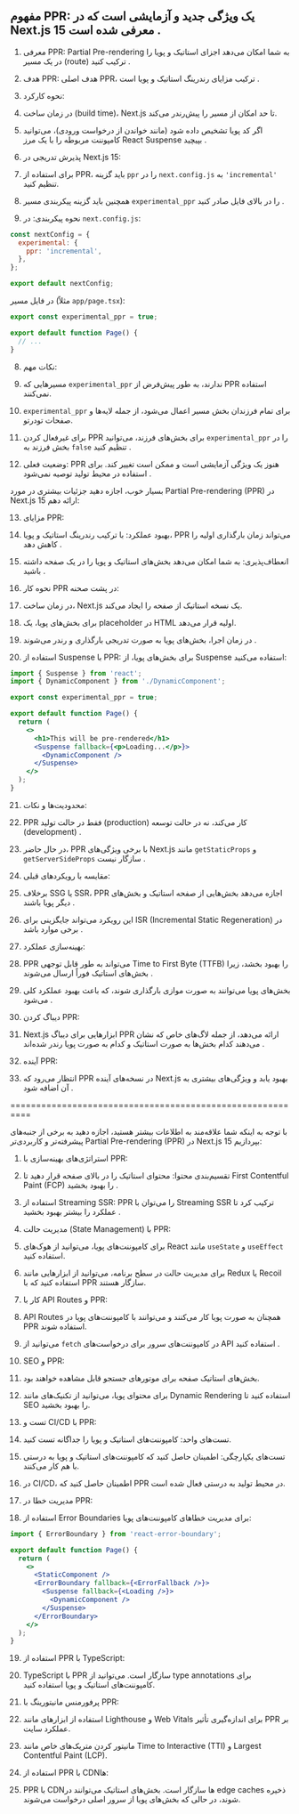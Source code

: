 
##  مفهوم PPR: یک ویژگی جدید و آزمایشی است که در Next.js 15 معرفی شده است .

1. معرفی PPR:
Partial Pre-rendering به شما امکان می‌دهد اجزای استاتیک و پویا را در یک مسیر (route) ترکیب کنید .
2. هدف PPR:
هدف اصلی PPR، ترکیب مزایای رندرینگ استاتیک و پویا است .
1. نحوه کارکرد:

2. در زمان ساخت (build time)، Next.js تا حد امکان از مسیر را پیش‌رندر می‌کند.
3. اگر کد پویا تشخیص داده شود (مانند خواندن از درخواست ورودی)، می‌توانید کامپوننت مربوطه را با یک مرز React Suspense بپیچید .



4. پذیرش تدریجی در Next.js 15:

5. برای استفاده از PPR، باید گزینه `ppr` را در `next.config.js` به `'incremental'` تنظیم کنید.
6. همچنین باید گزینه پیکربندی مسیر `experimental_ppr` را در بالای فایل صادر کنید .



7. نحوه پیکربندی:
در `next.config.js`:

```javascript
const nextConfig = {
  experimental: {
    ppr: 'incremental',
  },
};

export default nextConfig;
```

در فایل مسیر (مثلاً `app/page.tsx`):

```javascript
export const experimental_ppr = true;

export default function Page() {
  // ...
}
```


8. نکات مهم:

9. مسیرهایی که `experimental_ppr` ندارند، به طور پیش‌فرض از PPR استفاده نمی‌کنند.
10. `experimental_ppr` برای تمام فرزندان بخش مسیر اعمال می‌شود، از جمله لایه‌ها و صفحات تودرتو.
11. برای غیرفعال کردن PPR برای بخش‌های فرزند، می‌توانید `experimental_ppr` را در بخش فرزند به `false` تنظیم کنید .



12. وضعیت فعلی:
PPR هنوز یک ویژگی آزمایشی است و ممکن است تغییر کند. برای استفاده در محیط تولید توصیه نمی‌شود .


بسیار خوب، اجازه دهید جزئیات بیشتری در مورد Partial Pre-rendering (PPR) در Next.js 15 ارائه دهم:

13. مزایای PPR:

14. بهبود عملکرد: با ترکیب رندرینگ استاتیک و پویا، PPR می‌تواند زمان بارگذاری اولیه را کاهش دهد .
15. انعطاف‌پذیری: به شما امکان می‌دهد بخش‌های استاتیک و پویا را در یک صفحه داشته باشید .



16. نحوه کار PPR در پشت صحنه:

17. در زمان ساخت، Next.js یک نسخه استاتیک از صفحه را ایجاد می‌کند.
18. برای بخش‌های پویا، یک placeholder در HTML اولیه قرار می‌دهد.
19. در زمان اجرا، بخش‌های پویا به صورت تدریجی بارگذاری و رندر می‌شوند .



20. استفاده از Suspense با PPR:
برای بخش‌های پویا، از Suspense استفاده می‌کنید:

```javascriptreact
import { Suspense } from 'react';
import { DynamicComponent } from './DynamicComponent';

export const experimental_ppr = true;

export default function Page() {
  return (
    <>
      <h1>This will be pre-rendered</h1>
      <Suspense fallback={<p>Loading...</p>}>
        <DynamicComponent />
      </Suspense>
    </>
  );
}
```


21. محدودیت‌ها و نکات:

22. PPR فقط در حالت تولید (production) کار می‌کند، نه در حالت توسعه (development) .
23. در حال حاضر، PPR با برخی ویژگی‌های Next.js مانند `getStaticProps` و `getServerSideProps` سازگار نیست .



24. مقایسه با رویکردهای قبلی:

25. برخلاف SSG یا SSR، PPR اجازه می‌دهد بخش‌هایی از صفحه استاتیک و بخش‌های دیگر پویا باشند .
26. این رویکرد می‌تواند جایگزینی برای ISR (Incremental Static Regeneration) در برخی موارد باشد .



27. بهینه‌سازی عملکرد:

28. PPR می‌تواند به طور قابل توجهی Time to First Byte (TTFB) را بهبود بخشد، زیرا بخش‌های استاتیک فوراً ارسال می‌شوند .
29. بخش‌های پویا می‌توانند به صورت موازی بارگذاری شوند، که باعث بهبود عملکرد کلی می‌شود .



30. دیباگ کردن PPR:

31. Next.js ابزارهایی برای دیباگ PPR ارائه می‌دهد، از جمله لاگ‌های خاص که نشان می‌دهند کدام بخش‌ها به صورت استاتیک و کدام به صورت پویا رندر شده‌اند .



32. آینده PPR:

33. انتظار می‌رود که PPR در نسخه‌های آینده Next.js بهبود یابد و ویژگی‌های بیشتری به آن اضافه شود .


==========================================================

با توجه به اینکه شما علاقه‌مند به اطلاعات بیشتر هستید، اجازه دهید به برخی از جنبه‌های پیشرفته‌تر و کاربردی‌تر Partial Pre-rendering (PPR) در Next.js 15 بپردازیم:


1. استراتژی‌های بهینه‌سازی با PPR:

2. تقسیم‌بندی محتوا: محتوای استاتیک را در بالای صفحه قرار دهید تا First Contentful Paint (FCP) را بهبود بخشید .
3. استفاده از Streaming SSR: PPR را می‌توان با Streaming SSR ترکیب کرد تا عملکرد را بیشتر بهبود بخشید .



4. مدیریت حالت (State Management) با PPR:

5. برای کامپوننت‌های پویا، می‌توانید از هوک‌های React مانند `useState` و `useEffect` استفاده کنید.
6. برای مدیریت حالت در سطح برنامه، می‌توانید از ابزارهایی مانند Redux یا Recoil استفاده کنید که با PPR سازگار هستند.



7. کار با API Routes و PPR:

8. API Routes همچنان به صورت پویا کار می‌کنند و می‌توانند با کامپوننت‌های پویا در PPR استفاده شوند.
9. می‌توانید از `fetch` در کامپوننت‌های سرور برای درخواست‌های API استفاده کنید .



10. SEO و PPR:

11. بخش‌های استاتیک صفحه برای موتورهای جستجو قابل مشاهده خواهند بود.
12. برای محتوای پویا، می‌توانید از تکنیک‌های مانند Dynamic Rendering استفاده کنید تا SEO را بهبود بخشید.



13. تست و CI/CD با PPR:

14. تست‌های واحد: کامپوننت‌های استاتیک و پویا را جداگانه تست کنید.
15. تست‌های یکپارچگی: اطمینان حاصل کنید که کامپوننت‌های استاتیک و پویا به درستی با هم کار می‌کنند.
16. در CI/CD، اطمینان حاصل کنید که PPR در محیط تولید به درستی فعال شده است.



17. مدیریت خطا در PPR:

18. استفاده از Error Boundaries برای مدیریت خطاهای کامپوننت‌های پویا:


```javascriptreact
import { ErrorBoundary } from 'react-error-boundary';

export default function Page() {
  return (
    <>
      <StaticComponent />
      <ErrorBoundary fallback={<ErrorFallback />}>
        <Suspense fallback={<Loading />}>
          <DynamicComponent />
        </Suspense>
      </ErrorBoundary>
    </>
  );
}
```


19. استفاده از PPR با TypeScript:

20. TypeScript با PPR سازگار است. می‌توانید از type annotations برای کامپوننت‌های استاتیک و پویا استفاده کنید.



21. پرفورمنس مانیتورینگ با PPR:

22. استفاده از ابزارهای مانند Lighthouse و Web Vitals برای اندازه‌گیری تأثیر PPR بر عملکرد سایت.
23. مانیتور کردن متریک‌های خاص مانند Time to Interactive (TTI) و Largest Contentful Paint (LCP).



24. استفاده از PPR با CDN‌ها:


25. PPR با CDN‌ها سازگار است. بخش‌های استاتیک می‌توانند در edge caches ذخیره شوند، در حالی که بخش‌های پویا از سرور اصلی درخواست می‌شوند.
